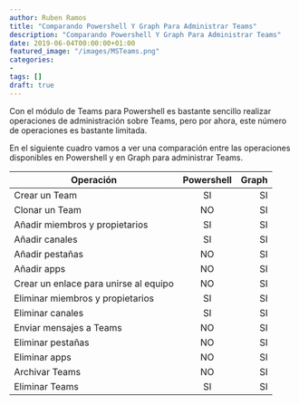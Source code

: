 ```yaml
---
author: Ruben Ramos
title: "Comparando Powershell Y Graph Para Administrar Teams"
description: "Comparando Powershell Y Graph Para Administrar Teams"
date: 2019-06-04T00:00:00+01:00
featured_image: "/images/MSTeams.png"
categories:
- 
tags: []
draft: true
---
```


Con el módulo de Teams para Powershell es bastante sencillo realizar operaciones de administración sobre Teams, pero por ahora, este número de operaciones es bastante limitada.

En el siguiente cuadro vamos a ver una comparación entre las operaciones disponibles en Powershell y en Graph para administrar Teams.

| Operación	                            | Powershell	| Graph     |
| ------------------------------------- |:-------------:| ---------:|
| Crear un Team	                        | SI	        | SI        |
| Clonar un Team	                    | NO	        | SI        |
| Añadir miembros y propietarios	    | SI	        | SI        |
| Añadir canales	                    | SI	        | SI        |
| Añadir pestañas	                    | NO	        | SI        |
| Añadir apps	                        | NO	        | SI        |
| Crear un enlace para unirse al equipo	| NO	        | SI        |
| Eliminar miembros y propietarios    	| SI	        | SI        |
| Eliminar canales                     	| SI	        | SI        |
| Enviar mensajes a Teams	            | NO	        | SI        |
| Eliminar pestañas	                    | NO	        | SI        |
| Eliminar apps	                        | NO	        | SI        |
| Archivar Teams	                    | NO	        | SI        |
| Eliminar Teams	                    | SI	        | SI        |